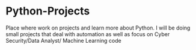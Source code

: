 # Python-Projects
Place where work on projects and learn more about Python. I will be doing small projects that deal with automation as well as 
focus on Cyber Security/Data Analyst/ Machine Learning code
